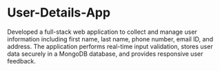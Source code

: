 # User-Details-App
Developed a full-stack web application to collect and manage user information including first name, last name, phone number, email ID, and address. The application performs real-time input validation, stores user data securely in a MongoDB database, and provides responsive user feedback.
